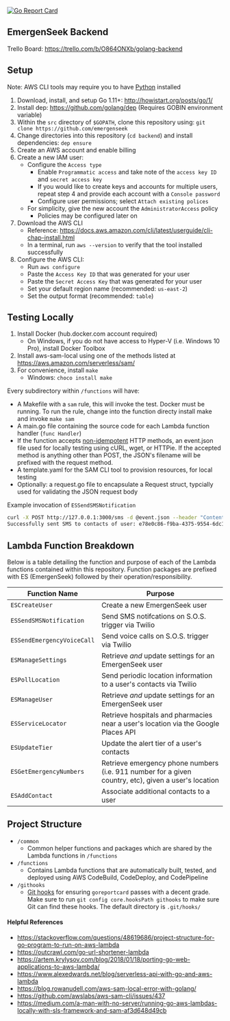 [![Go Report Card](https://goreportcard.com/badge/emergenseek/backend)](https://goreportcard.com/report/emergenseek/backend)

## EmergenSeek Backend
Trello Board: https://trello.com/b/O864ONXb/golang-backend

## Setup
Note: AWS CLI tools may require you to have [Python](https://www.python.org/downloads/release/python-371/) installed
1. Download, install, and setup Go 1.11+: http://howistart.org/posts/go/1/
2. Install dep: https://github.com/golang/dep (Requires GOBIN environment variable)
3. Within the `src` directory of `$GOPATH`, clone this repository using: `git clone https://github.com/emergenseek`
4. Change directories into this repository (`cd backend`) and install dependencies: `dep ensure`
5. Create an AWS account and enable billing
6. Create a new IAM user:
      - Configure the `Access type`
        - Enable `Programmatic access` and take note of the `access key ID` and `secret access key`
        - If you would like to create keys and accounts for multiple users, repeat step 4 and provide each account with a `Console password`
        - Configure user permissions; select `Attach existing polices`
      - For simplicity, give the new account the `AdministratorAccess` policy
        - Policies may be configured later on
7. Download the AWS CLI
    - Reference: https://docs.aws.amazon.com/cli/latest/userguide/cli-chap-install.html
    - In a terminal, run `aws --version` to verify that the tool installed successfully
8. Configure the AWS CLI:
    - Run `aws configure`
    - Paste the `Access Key ID` that was generated for your user
    - Paste the `Secret Access Key` that was generated for your user
    - Set your default region name (recommended: `us-east-2`)
    - Set the output format (recommended: `table`)

## Testing Locally 
1. Install Docker (hub.docker.com account required)
   - On Windows, if you do not have access to Hyper-V (i.e. Windows 10 Pro), install Docker Toolbox
2. Install aws-sam-local using one of the methods listed at https://aws.amazon.com/serverless/sam/
3. For convenience, install `make`
    - Windows: `choco install make`

Every subdirectory within `/functions` will have:
  - A Makefile with a `sam` rule, this will invoke the test. Docker must be running. To run the rule, change into the function directy install make and invoke `make sam`
  - A main.go file containing the source code for each Lambda function handler (`func Handler`)
  - If the function accepts [non-idempotent](https://developer.mozilla.org/en-US/docs/Glossary/idempotent) HTTP methods, an event.json file used for locally testing using cURL, wget, or HTTPie. If the accepted method is anything other than POST, the JSON's filename will be prefixed with the request method.
  - A template.yaml for the SAM CLI tool to provision resources, for local testing
  - Optionally: a request.go file to encapsulate a Request struct, typcially used for validating the JSON request body

Example invocation of `ESSendSMSNotification`
```bash
curl -X POST http://127.0.0.1:3000/sms -d @event.json --header "Content-Type: application/json"
Successfully sent SMS to contacts of user: e78e0c86-f9ba-4375-9554-6dc1426f5605
```

## Lambda Function Breakdown
Below is a table detailing the function and purpose of each of the Lambda functions contained within this repository. Function packages are prefixed with ES (EmergenSeek) followed by their operation/responsibility.

|Function Name             |Purpose                                                                                              |
|--------------------------|-----------------------------------------------------------------------------------------------------|
|`ESCreateUser`            |Create a new EmergenSeek user                                                                        |
|`ESSendSMSNotification`   |Send SMS notifcations on S.O.S. trigger via Twilio                                                   |
|`ESSendEmergencyVoiceCall`|Send voice calls on S.O.S. trigger via Twilio                                                        |
|`ESManageSettings`        |Retrieve *and* update settings for an EmergenSeek user                                               |
|`ESPollLocation`          |Send periodic location information to a user's contacts via Twilio                                   |
|`ESManageUser`            |Retrieve *and* update settings for an EmergenSeek user                                               |
|`ESServiceLocator`        |Retrieve hospitals and pharmacies near a user's location via the Google Places API                   |
|`ESUpdateTier`            |Update the alert tier of a user's contacts                                                           |
|`ESGetEmergencyNumbers`   |Retrieve emergency phone numbers (i.e. 911 number for a given country, etc), given a user's location |
|`ESAddContact`            |Associate additional contacts to a user                                                              |

## Project Structure
  - `/common`
    - Common helper functions and packages which are shared by the Lambda functions in `/functions`
  - `/functions`
    - Contains Lambda functions that are automatically built, tested, and deployed using AWS CodeBuild, CodeDeploy, and CodePipeline
  - `/githooks`
    - [Git hooks](https://git-scm.com/docs/githooks) for ensuring `goreportcard` passes with a decent grade. Make sure to run `git config core.hooksPath githooks` to make sure Git can find these hooks. The default directory is `.git/hooks/`

#### Helpful References
 - https://stackoverflow.com/questions/48619686/project-structure-for-go-program-to-run-on-aws-lambda
 - https://outcrawl.com/go-url-shortener-lambda
 - https://artem.krylysov.com/blog/2018/01/18/porting-go-web-applications-to-aws-lambda/
 - https://www.alexedwards.net/blog/serverless-api-with-go-and-aws-lambda
 - https://blog.rowanudell.com/aws-sam-local-error-with-golang/
 - https://github.com/awslabs/aws-sam-cli/issues/437
 - https://medium.com/a-man-with-no-server/running-go-aws-lambdas-locally-with-sls-framework-and-sam-af3d648d49cb